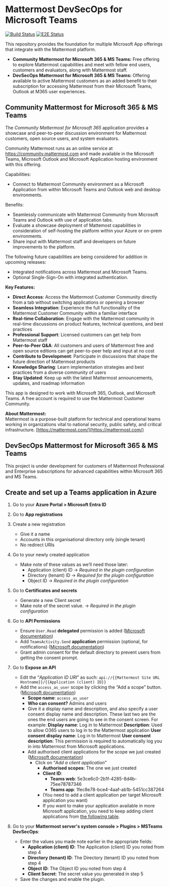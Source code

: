 # Mattermost DevSecOps for Microsoft Teams

[![Build Status](https://github.com/mattermost/mattermost-plugin-msteams-devsecops/actions/workflows/ci.yml/badge.svg)](https://github.com/mattermost/mattermost-plugin-msteams-devsecops/actions/workflows/ci.yml)
[![E2E Status](https://github.com/mattermost/mattermost-plugin-msteams-devsecops/actions/workflows/e2e.yml/badge.svg)](https://github.com/mattermost/mattermost-plugin-msteams-devsecops/actions/workflows/e2e.yml)

This repository provides the foundation for multiple Microsoft App offerings that integrate with the Mattermost platform.

- **Community Mattermost for Microsoft 365 & MS Teams:** Free offering to explore Mattermost capabilities and meet with fellow end users, customers and evaluators, along with Mattermost staff.
- **DevSecOps Mattermost for Microsoft 365 & MS Teams:** Offering available to active Mattermost customers as an added benefit to their subscription for accessing Mattermost from their Microsoft Teams, Outlook at M365 user experiences.

## Community Mattermost for Microsoft 365 & MS Teams

The *Community Mattermost for Microsoft 365* application provides a showcase and peer-to-peer discussion environment for Mattermost customers, open source users, and system evaluators.

Community Mattermost runs as an online service at https://community.mattermost.com and made available in the Microsoft Teams, Microsoft Outlook and Microsoft Application hosting environment with this offering.

Capabilities:
- Connect to Mattermost Community environment as a Microsoft Application from within Microsoft Teams and Outlook web and desktop environments.

Benefits:
- Seamlessly communicate with Mattermost Community from Microsoft Teams and Outlook with use of application tabs.
- Evaluate a showcase deployment of Mattemost capabilities in consideration of self-hosting the platform within your Azure or on-prem environments.  
- Share input with Mattermost staff and developers on future improvements to the platform.

The following future capabilities are being considered for addition in upcoming releases:

- Integrated notifications across Mattermost and Microsoft Teams.
- Optional Single-Sign-On with integrated authentication.

**Key Features:**  
- **Direct Access**: Access the Mattermost Customer Community directly from a tab without switching applications or opening a browser  
- **Seamless Integration**: Experience the full functionality of the Mattermost Customer Community within a familiar interface  
- **Real-time Collaboration**: Engage with the Mattermost community in real-time discussions on product features, technical questions, and best practices  
- **Professional Support**: Licensed customers can get help from Mattermost staff
- **Peer-to-Peer Q&A**: All customers and users of Mattermost free and open source editions can get peer-to-peer help and input at no cost
- **Contribute to Development**: Participate in discussions that shape the future direction of Mattermost products  
- **Knowledge Sharing**: Learn implementation strategies and best practices from a diverse community of users  
- **Stay Updated**: Keep up with the latest Mattermost announcements, updates, and roadmap information  

This app is designed to work with Microsoft 365, Outlook, and Microsoft Teams. A free account is required to use the Mattermost Customer Community.  

**About Mattermost:**  
Mattermost is a purpose-built platform for technical and operational teams working in organizations vital to national security, public safety, and critical infrastructure. [https://mattermost.com/](https://mattermost.com/)  

## DevSecOps Mattermost for Microsoft 365 & MS Teams

This project is under development for customers of Mattermost Professional and Enterprise subscriptions for advanced capabilities within Microsoft 365 and MS Teams.  

## Create and set up a Teams application in Azure

1. Go to your **Azure Portal > Microsoft Entra ID**

2. Go to **App registrations**

3. Create a new registration
    - Give it a name
    - Accounts in this organisational directory only (single tenant)
    - No redirect URIs

4. Go to your newly created application
    - Make note of these values as we’ll need those later:
        - Application (client) ID → _Required in the plugin configuration_
        - Directory (tenant) ID → _Required for the plugin configuration_
        - Object ID → _Required in the plugin configuration_

5. Go to **Certificates and secrets**
    - Generate a new Client secret
    - Make note of the secret value. → _Required in the plugin configuration_

6. Go to **API Permissions**
    - Ensure `User.Read` **delegated** permission is added ([Microsoft documentation](https://learn.microsoft.com/en-us/microsoftteams/platform/tabs/how-to/authentication/tab-sso-register-aad#enable-sso-in-microsoft-entra-id))
    - Add `TeamsActivity.Send` **application** permission (optional, for notifications) ([Microsoft documentation](https://learn.microsoft.com/en-us/graph/teams-send-activityfeednotifications?tabs=desktop%2Chttp))
    - Grant admin consent for the default directory to prevent users from getting the consent prompt.

7. Go to **Expose an API**
    - Edit the “_Application ID URI_” as such: `api://{{Mattermost Site URL Hostname}}/{{Application (client) ID}}`
    - Add the `access_as_user` scope by clicking the “Add a scope” button. ([Microsoft documentation](https://learn.microsoft.com/en-us/microsoftteams/platform/tabs/how-to/authentication/tab-sso-register-aad#to-configure-api-scope))
        - **Scope name**: `access_as_user`
        - **Who can consent?** Admins and users
        - Give it a display name and description, and also specify a user consent display name and description. These last two are the ones the end users are going to see in the consent screen. For example:
            **Display name**: Log in to Mattermost
            **Description**: Used to allow O365 users to log in to the Mattermost application 
            **User consent display name**: Log in to Mattermost
            **User consent description**: This permission is required to automatically log you in into Mattermost from Microsoft applications.
        - Add authorised client applications for the scope we just created ([Microsoft documentation](https://learn.microsoft.com/en-us/microsoftteams/platform/tabs/how-to/authentication/tab-sso-register-aad#to-configure-authorized-client-application))
            - Click on “_Add a client application_”
                - **Authorised scopes**: The one we just created
                - **Client ID**:
                    - **Teams web**: 5e3ce6c0-2b1f-4285-8d4b-75ee78787346
                    - **Teams app**: 1fec8e78-bce4-4aaf-ab1b-5451cc387264
                - (You need to add a client application per target Microsoft application you want)
                - If you want to make your application available in more Microsoft application, you need to keep adding client applications from [the following table](https://learn.microsoft.com/en-us/microsoftteams/platform/tabs/how-to/authentication/tab-sso-register-aad#to-configure-authorized-client-application:~:text=Select%20one%20of%20the%20following%20client%20IDs%3A).
8. Go to your **Mattermost server's system console > Plugins > MSTeams DevSecOps**:
    - Enter the values you made note earlier in the appropriate fields:
        - **Application (client) ID**: The Application (client) ID you noted from step 4
        - **Directory (tenant) ID**: The Directory (tenant) ID you noted from step 4
        - **Object ID**: The Object ID you noted from step 4
        - **Client Secret**: The secret value you generated in step 5
    - Save the changes and enable the plugin.